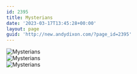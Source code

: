 ```yaml
---
id: 2395
title: Mysterians
date: '2023-03-17T13:45:28+00:00'
layout: page
guid: 'http://new.andydixon.com/?page_id=2395'
---
```


![Mysterians](https://i0.wp.com/assets.g8x2.ldn.idrivee2-23.com/posters/Mysterians%2001.jpg?w=1200&ssl=1 "Mysterians")  
![Mysterians](https://i0.wp.com/assets.g8x2.ldn.idrivee2-23.com/posters/Mysterians%2002.jpg?w=1200&ssl=1 "Mysterians")  
![Mysterians](https://i0.wp.com/assets.g8x2.ldn.idrivee2-23.com/posters/Mysterians%2003.jpg?w=1200&ssl=1 "Mysterians")